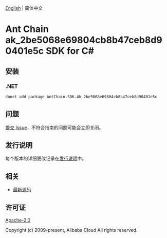 [English](README.md) | 简体中文

# Ant Chain ak_2be5068e69804cb8b47ceb8d90401e5c SDK for C#

## 安装

### .NET

```bash
donet add package AntChain.SDK.Ak_2be5068e69804cb8b47ceb8d90401e5c
```

## 问题

[提交 Issue](https://github.com/alipay/antchain-openapi-prod-sdk/issues/new)，不符合指南的问题可能会立即关闭。

## 发行说明

每个版本的详细更改记录在[发行说明](./ChangeLog.txt)中。

## 相关

* [最新源码](https://github.com/antchain-openapi-prod-sdk)

## 许可证

[Apache-2.0](http://www.apache.org/licenses/LICENSE-2.0)

Copyright (c) 2009-present, Alibaba Cloud All rights reserved.
